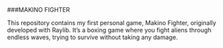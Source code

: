 ###MAKINO FIGHTER

This repository contains my first personal game, Makino Fighter, originally developed with Raylib. It’s a boxing game where you fight aliens through endless waves, trying to survive without taking any damage.

